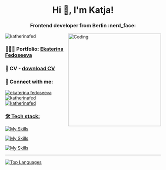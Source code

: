 <h1 align="center">Hi 👋, I'm Katja!</h1>
<h3 align="center">Frontend developer from Berlin :nerd_face:</h3>
<img align="right" alt="Coding" width="300" src='https://steamuserimages-a.akamaihd.net/ugc/1631947648964785474/81CBA15178466DD47195A239232202E78987B714/?imw=637&imh=358&ima=fit&impolicy=Letterbox&imcolor=%23000000&letterbox=true' />

<p align="left"> <img src="https://komarev.com/ghpvc/?username=katherinafed&label=Profile%20views&color=0e75b6&style=flat" alt="katherinafed" /> </p>
 
### 👩🏻‍💻 Portfolio: [Ekaterina Fedoseeva](https://portfolio-katja-f69o1rwsp-katherinafed.vercel.app/)

### 📜 CV - [download CV](https://drive.google.com/file/d/1YTExIMy9QyEhElXq49v_HJ1KYlFvVCJr/view?usp=drive_link)

### 🤝 Connect with me:
<p align="left">
<a href="https://mail.google.com/mail/u/0/?zx=j3w9bmdlxelu#inbox/FMfcgzGtxSqJZSkhxxpJQvfsfwCvJgbh?compose=GTvVlcSBmWtjFdDsMdrhcdwMZJvJvtCJnLqBqgTHvjdbzmVFWMwNxSvRNfrVjDDkGftLqgVQGlhJF" target="blank"><img align="center" src="https://img.shields.io/badge/Gmail-D14836?style=for-the-badge&logo=gmail&logoColor=white" alt="ekaterina fedoseeva"  />
<a href="https://www.linkedin.com/in/ekaterina-fedoseeva-739514261/" target="blank"><img align="center" src="https://img.shields.io/badge/LinkedIn-0077B5?style=for-the-badge&logo=linkedin&logoColor=white" alt="katherinafed" />
<a href="https://t.me/katja_fed" target="blank"><img align="center" src="https://img.shields.io/badge/Telegram-2CA5E0?style=for-the-badge&logo=telegram&logoColor=white" alt="katherinafed" />
</p>

<h3 align="left">🛠 Tech stack:</h3>

[![My Skills](https://skillicons.dev/icons?i=react,nextjs,js,ts,redux,css,html)](https://skillicons.dev)

[![My Skills](https://skillicons.dev/icons?i=scss,bootstrap,materialui,styledcomponents,tailwind)](https://skillicons.dev)

[![My Skills](https://skillicons.dev/icons?i=github,webpack,express,jest,vite,nodejs,mongodb)](https://skillicons.dev)

---

[![Top Languages](https://github-readme-stats-sigma-five.vercel.app/api/top-langs/?username=KatherinaFed&layout=compact&theme=vision-friendly-dark)](https://github.com/KatherinaFed)

